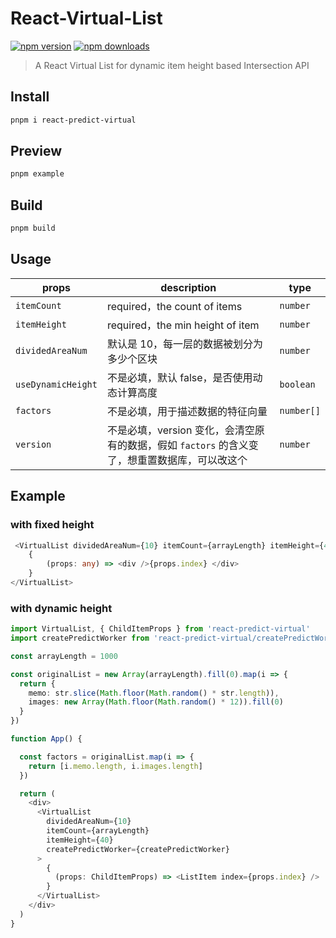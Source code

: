 # React-Virtual-List

[![npm version](https://badgen.net/npm/v/react-predict-virtual)](https://npm.im/react-predict-virtual) 
[![npm downloads](https://badgen.net/npm/dm/react-predict-virtual)](https://npm.im/react-predict-virtual)

> A React Virtual List for dynamic item height based Intersection API

## Install

```bash
pnpm i react-predict-virtual
```

## Preview

```bash
pnpm example
```

## Build

```bash
pnpm build
```

## Usage

| props | description | type |
|----|----| --- |
| `itemCount` | required，the count of items| `number`|
| `itemHeight` | required，the min height of item| `number`|
| `dividedAreaNum` | 默认是 10，每一层的数据被划分为多少个区块 | `number` |
| `useDynamicHeight` | 不是必填，默认 false，是否使用动态计算高度 | `boolean` |
| `factors` | 不是必填，用于描述数据的特征向量 | `number[]` |
| `version` | 不是必填，version 变化，会清空原有的数据，假如 `factors` 的含义变了，想重置数据库，可以改这个 | `number` |

## Example

### with fixed height

```ts
 <VirtualList dividedAreaNum={10} itemCount={arrayLength} itemHeight={40}>
    {
        (props: any) => <div />{props.index} </div>
    }
</VirtualList>
```

### with dynamic height

```ts
import VirtualList, { ChildItemProps } from 'react-predict-virtual'
import createPredictWorker from 'react-predict-virtual/createPredictWorker'

const arrayLength = 1000

const originalList = new Array(arrayLength).fill(0).map(i => {
  return {
    memo: str.slice(Math.floor(Math.random() * str.length)),
    images: new Array(Math.floor(Math.random() * 12)).fill(0)
  }
})

function App() {

  const factors = originalList.map(i => {
    return [i.memo.length, i.images.length]
  })

  return (
    <div>
      <VirtualList 
        dividedAreaNum={10}
        itemCount={arrayLength}
        itemHeight={40}
        createPredictWorker={createPredictWorker}
      >
        {
          (props: ChildItemProps) => <ListItem index={props.index} />
        }
      </VirtualList>
    </div>
  )
}
```
